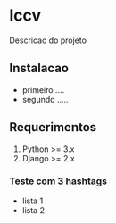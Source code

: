 lccv
==========

Descricao do projeto

## Instalacao
* primeiro ....
* segundo .....

## Requerimentos
1. Python >= 3.x
2. Django >= 2.x

### Teste com 3 hashtags

* lista 1
* lista 2
